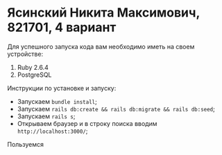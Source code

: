 # Ясинский Никита Максимович, 821701, 4 вариант

Для успешного запуска кода вам необходимо иметь на своем устройстве:

1) Ruby 2.6.4
2) PostgreSQL

Инструкции по установке и запуску:
* Запускаем `bundle install`;
* Запускаем `rails db:create && rails db:migrate && rails db:seed`;
* Запускаем `rails s`;
* Открываем браузер и в строку поиска вводим `http://localhost:3000/`;

Пользуемся
